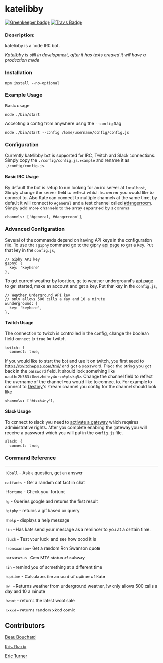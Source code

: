 katelibby
=========

[![Greenkeeper badge](https://badges.greenkeeper.io/wh-iterabb-it/katelibby.svg)](https://greenkeeper.io/) [![Travis Badge](https://travis-ci.org/wh-iterabb-it/katelibby.svg?branch=development)](https://travis-ci.org/wh-iterabb-it/katelibby)


### Description:

katelibby is a node IRC bot.

*Katelibby is still in development, after it has tests created it will have a production mode*

### Installation

```
npm install --no-optional
```

### Example Usage

Basic usage
```
node ./bin/start
```

Accepting a config from anywhere using the `--config` flag
```
node ./bin/start --config /home/username/config/config.js
```

### Configuration

Currently katelibby bot is supported for IRC, Twitch and Slack connections.
Simply copy the `./config/config.js.example` and rename it as `./config/config.js`.


#### Basic IRC Usage

By default the bot is setup to run looking for an irc server at `localhost`,
Simply change the `server` field to reflect which irc server you would like to connect to.
Also Kate can connect to multiple channels at the same time, by default it will connect to `#general` and a test channel called [#dangerroom](https://en.wikipedia.org/wiki/Danger_Room). Simply add more channels to the array separated by a comma.
```    
channels: ['#general, #dangerroom'],
```

### Advanced Configuration

Several of the commands depend on having API keys in the configuration file.
To use the `!giphy` command go to the giphy [api page](https://api.giphy.com/) to get a key.
Put that key in the `config.js`,
```
// Giphy API key
giphy: {
  key: 'keyhere'
},
```

To get current weather by location, go to weather underground's [api page](https://www.wunderground.com/weather/api/) to get started, make an account and get a key.
Put that key in the `config.js`,

```  
// Weather Underground API key
// only allows 500 calls a day and 10 a minute
wunderground: {
  key: 'keyhere',
},
```

#### Twitch Usage

The connection to twitch is controlled in the config, change the boolean field `connect` to `true` for twitch.
```
twitch: {
  connect: true,
```
If you would like to start the bot and use it on twitch, you first need to https://twitchapps.com/tmi/ and get a password.
Place the string you get back in the `password` field. It should look something like `oauth:2h583ilkwizhdhzy4orzm9plskq5z`.
Change the channel field to reflect the username of the channel you would like to connect to.
For example to connect to [Destiny](http://twitch.com/destiny)'s stream channel you config for the channel should look like
```    
channels: ['#destiny'],
```

#### Slack Usage

To connect to slack you need to [activate a gateway](https://get.slack.help/hc/en-us/articles/201727913-Connect-to-Slack-over-IRC-and-XMPP) which requires administrative rights. After you complete enabling the gateway you will receive a password which you will put in the `config.js` file.

```
slack: {
  connect: true,
```





### Command Reference
---

`!8ball`    - Ask a question, get an answer

`catfacts`  - Get a random cat fact in chat

`!fortune`  - Check your fortune

`!g`        - Queries google and returns the first result.

`!giphy`    - returns a gif based on query

`!help`     - displays a help message

`!in`       - Has kate send your message as a reminder to you at a certain time.

`!luck`     - Test your luck, and see how good it is

`!ronswanson`- Get a random Ron Swanson quote

`!mtastatus`- Gets MTA status of subway

`!in`       - remind you of something at a different time

`!uptime`   - Calculates the amount of uptime of Kate

`!w `       - Returns weather from underground weather,  !w only allows 500 calls a day and 10 a minute

`!woot`     - returns the latest woot sale

`!xkcd`     - returns random xkcd comic


## Contributors

[Beau Bouchard](https://github.com/BeauBouchard)

[Eric Norris](https://github.com/ericnorris)

[Eric Turner](https://github.com/codemuch)
